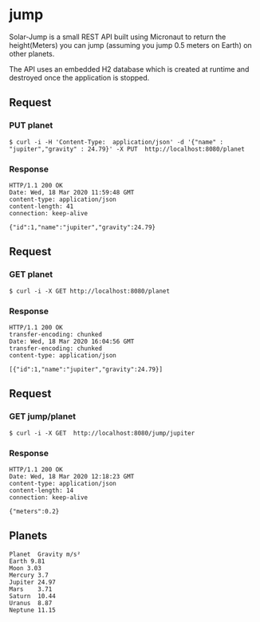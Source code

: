 # jump

Solar-Jump is a small REST API built using Micronaut to return the height(Meters) you can jump (assuming you jump 0.5 meters on Earth) on other planets.

The API uses an embedded H2 database which is created at runtime and destroyed once the application is stopped.

## Request

### PUT planet

    $ curl -i -H 'Content-Type:  application/json' -d '{"name" : "jupiter","gravity" : 24.79}' -X PUT  http://localhost:8080/planet
    
### Response

    HTTP/1.1 200 OK
    Date: Wed, 18 Mar 2020 11:59:48 GMT
    content-type: application/json
    content-length: 41
    connection: keep-alive

    {"id":1,"name":"jupiter","gravity":24.79}


## Request

### GET planet

    $ curl -i -X GET http://localhost:8080/planet
    
### Response

    HTTP/1.1 200 OK
    transfer-encoding: chunked
    Date: Wed, 18 Mar 2020 16:04:56 GMT
    transfer-encoding: chunked
    content-type: application/json

    [{"id":1,"name":"jupiter","gravity":24.79}]


## Request

### GET jump/planet

    $ curl -i -X GET  http://localhost:8080/jump/jupiter
    
### Response

    HTTP/1.1 200 OK
    Date: Wed, 18 Mar 2020 12:18:23 GMT
    content-type: application/json
    content-length: 14
    connection: keep-alive

    {"meters":0.2}
    


## Planets

    Planet	Gravity m/s²
    Earth 9.81
    Moon 3.03
    Mercury	3.7
    Jupiter	24.97
    Mars	3.71
    Saturn	10.44
    Uranus	8.87
    Neptune	11.15

